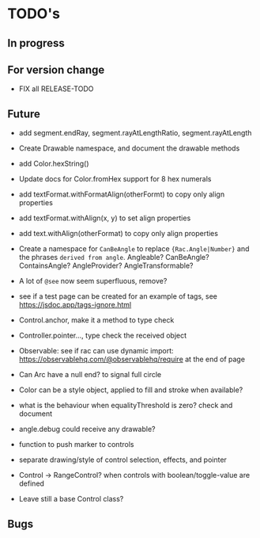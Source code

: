 TODO's
======


In progress
-----------


For version change
------------------
+ FIX all RELEASE-TODO



Future
------
+ add segment.endRay, segment.rayAtLengthRatio, segment.rayAtLength
+ Create Drawable namespace, and document the drawable methods
+ add Color.hexString()
+ Update docs for Color.fromHex support for 8 hex numerals
+ add textFormat.withFormatAlign(otherFormt) to copy only align properties
+ add textFormat.withAlign(x, y) to set align properties
+ add text.withAlign(otherFormat) to copy only align properties

+ Create a namespace for `CanBeAngle` to replace `{Rac.Angle|Number}` and the phrases `derived from angle`. Angleable? CanBeAngle? ContainsAngle? AngleProvider? AngleTransformable?
+ A lot of `@see` now seem superfluous, remove?
+ see if a test page can be created for an example of tags, see https://jsdoc.app/tags-ignore.html
+ Control.anchor, make it a method to type check
+ Controller.pointer..., type check the received object

+ Observable: see if rac can use dynamic import: https://observablehq.com/@observablehq/require at the end of page

+ Can Arc have a null end? to signal full circle

+ Color can be a style object, applied to fill and stroke when available?

+ what is the behaviour when equalityThreshold is zero? check and document

+ angle.debug could receive any drawable?

+ function to push marker to controls

+ separate drawing/style of control selection, effects, and pointer

+ Control -> RangeControl? when controls with boolean/toggle-value are defined
+ Leave still a base Control class?


Bugs
----

